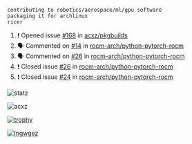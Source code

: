 ```
contributing to robotics/aerospace/ml/gpu software
packaging it for archlinux
ricer
```

<!--START_SECTION:activity-->
1. ❗️ Opened issue [#168](https://github.com/acxz/pkgbuilds/issues/168) in [acxz/pkgbuilds](https://github.com/acxz/pkgbuilds)
2. 🗣 Commented on [#14](https://github.com/rocm-arch/python-pytorch-rocm/issues/14) in [rocm-arch/python-pytorch-rocm](https://github.com/rocm-arch/python-pytorch-rocm)
3. 🗣 Commented on [#26](https://github.com/rocm-arch/python-pytorch-rocm/issues/26) in [rocm-arch/python-pytorch-rocm](https://github.com/rocm-arch/python-pytorch-rocm)
4. ❗️ Closed issue [#26](https://github.com/rocm-arch/python-pytorch-rocm/issues/26) in [rocm-arch/python-pytorch-rocm](https://github.com/rocm-arch/python-pytorch-rocm)
5. ❗️ Closed issue [#24](https://github.com/rocm-arch/python-pytorch-rocm/issues/24) in [rocm-arch/python-pytorch-rocm](https://github.com/rocm-arch/python-pytorch-rocm)
<!--END_SECTION:activity-->


![statz](https://github-readme-stats.vercel.app/api?username=acxz&include_all_commits=true&show_icons=true)

<p><img align="center" src="https://github-readme-streak-stats.herokuapp.com/?user=acxz&" alt="acxz" /></p>

[![trophy](https://github-profile-trophy.vercel.app/?username=acxz)](https://github.com/ryo-ma/github-profile-trophy)

[![lngwgez](https://github-readme-stats.vercel.app/api/top-langs/?username=acxz&layout=compact)](https://github.com/acxz/github-readme-stats)
